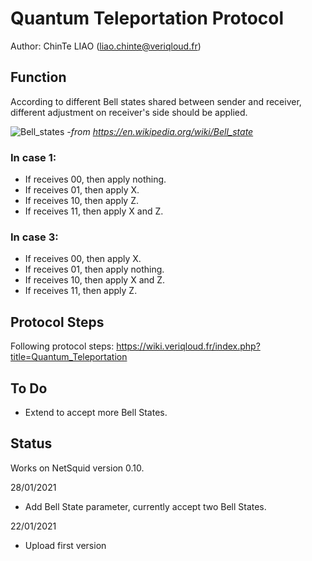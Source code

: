 # Quantum Teleportation Protocol
Author: ChinTe LIAO (liao.chinte@veriqloud.fr)

## Function


According to different Bell states shared between sender and receiver, 
different adjustment on receiver's side should be applied.

![Bell_states](https://github.com/LiaoChinTe/netsquid-simulation/blob/main/Bell_states.png)
*-from https://en.wikipedia.org/wiki/Bell_state*


### In case 1:
- If receives 00, then apply nothing.
- If receives 01, then apply X.
- If receives 10, then apply Z.
- If receives 11, then apply X and Z.


### In case 3:
- If receives 00, then apply X.
- If receives 01, then apply nothing.
- If receives 10, then apply X and Z.
- If receives 11, then apply Z.


## Protocol Steps

Following protocol steps:
https://wiki.veriqloud.fr/index.php?title=Quantum_Teleportation


## To Do

- Extend to accept more Bell States.


## Status

Works on NetSquid version 0.10.

28/01/2021
- Add Bell State parameter, currently accept two Bell States. 

22/01/2021
- Upload first version

